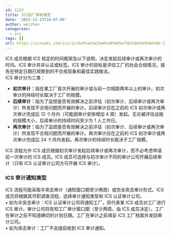 ```yaml
---
id: 1123
title: ICS验厂审核类型
date: '2023-11-13T16:07:06'
author: weizhan
categories:
  - ics
tags: []
url: https://csrwiki.com/ics/ics%e5%ae%a1%e6%a0%b8%e7%b1%bb%e5%9e%8b-1123
---
```


ICS 成员根据 ICS 规定的时间框架及以下说明，决定发起后续审计或再次审计的时间。ICS 审计并非认证或标签。ICS 审计的目标是评估工厂的社会合规情况，报告在特定日期已观察到的不合规现象和最佳实践做法。\
ICS 审计分为三类：

- **初次审计：**&#x6307;在某工厂首次开展的审计或与前一次相距两年以上的审计。初次审计的持续时长取决于工厂的规模。
- **后续审计：**&#x6307;为了监控是否有效解决之前评估（初次审计、后续审计或再次审计）所发现不合规问题而开展的审计。后续审计应在之前的 ICS 初次审计或再次审计完成后 12 个月内（可能因审计安排增加 4 周）发起。无论被评估设施的规模大小，后续审计的持续时间至少为 1 人工作日。
- **再次审计：**&#x6307;为了监控是否有效解决之前评估（初次审计、后续审计或再次审计）所发现不合规问题而开展的审计。再次审计应在之前的 ICS 初次审计或再次审计完成后 24 个月内发起。再次审计的持续时长取决于工厂规模。

ICS 流程允许 ICS 成员根据初次审计发起后续审计或再次审计，而不必考虑申请前一次审计的 ICS 成员。ICS 成员可选择与初次审计不同的审计公司开展后续审计（只有 ICS 认证审计公司方可开展 ICS 审计）。

### ICS 审计通知类型

ICS 流程可能采取半突击审计（通知窗口期至少两周）或完全突击审计形式。ICS 成员将根据其尽职调查流程，选择审计通知类型和 ICS 认证审计公司。\
▪ 如为半突击审计：ICS 认证审计公司将通知工厂，将代表某 ICS 成员对工厂进行 ICS 审计。审计公司将告知工厂审计窗口期（至少两周，由 ICS 成员决定）。工厂在审计之前不知道确切的计划日期。工厂在审计之前填妥 ICS 工厂档案并发回审计公司。\
▪ 如为突击审计：工厂不会提前收到 ICS 审计通知。

